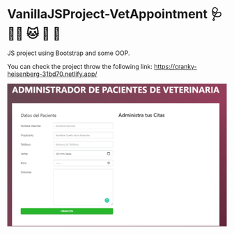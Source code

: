 # VanillaJSProject-VetAppointment :stethoscope: :service_dog: :cat: :dog: :sheep:

JS project using Bootstrap and some OOP.

You can check the project throw the following link: https://cranky-heisenberg-31bd70.netlify.app/

![Website look](/img/Ejemplo.png)
